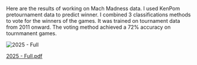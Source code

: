 Here are the results of working on Mach Madness data. I used KenPom pretournament data to predict winner. I combined 3 classifications methods to vote for the winners of the games. 
It was trained on tournament data from 2011 onward. The voting method achieved a 72% accuracy on tournmanent games.

![2025 - Full](https://github.com/user-attachments/assets/f1968412-1473-4171-9b07-bc32ce81f9e2)



[2025 - Full.pdf](https://github.com/user-attachments/files/19329515/2025.-.Full.pdf)
